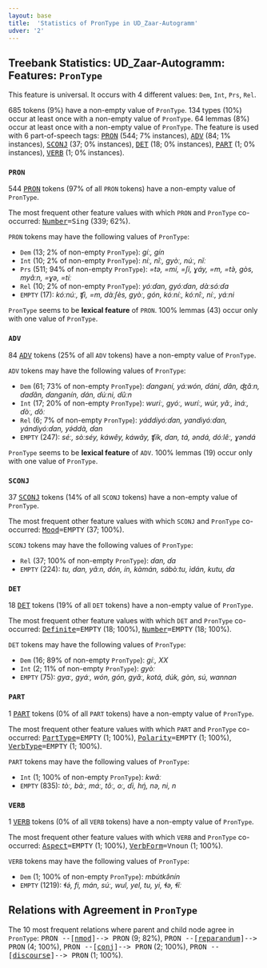 ```yaml
---
layout: base
title:  'Statistics of PronType in UD_Zaar-Autogramm'
udver: '2'
---
```


## Treebank Statistics: UD_Zaar-Autogramm: Features: `PronType`

This feature is universal.
It occurs with 4 different values: `Dem`, `Int`, `Prs`, `Rel`.

685 tokens (9%) have a non-empty value of `PronType`.
134 types (10%) occur at least once with a non-empty value of `PronType`.
64 lemmas (8%) occur at least once with a non-empty value of `PronType`.
The feature is used with 6 part-of-speech tags: <tt><a href="say_autogramm-pos-PRON.html">PRON</a></tt> (544; 7% instances), <tt><a href="say_autogramm-pos-ADV.html">ADV</a></tt> (84; 1% instances), <tt><a href="say_autogramm-pos-SCONJ.html">SCONJ</a></tt> (37; 0% instances), <tt><a href="say_autogramm-pos-DET.html">DET</a></tt> (18; 0% instances), <tt><a href="say_autogramm-pos-PART.html">PART</a></tt> (1; 0% instances), <tt><a href="say_autogramm-pos-VERB.html">VERB</a></tt> (1; 0% instances).

### `PRON`

544 <tt><a href="say_autogramm-pos-PRON.html">PRON</a></tt> tokens (97% of all `PRON` tokens) have a non-empty value of `PronType`.

The most frequent other feature values with which `PRON` and `PronType` co-occurred: <tt><a href="say_autogramm-feat-Number.html">Number</a></tt><tt>=Sing</tt> (339; 62%).

`PRON` tokens may have the following values of `PronType`:

* `Dem` (13; 2% of non-empty `PronType`): <em>gíː, gín</em>
* `Int` (10; 2% of non-empty `PronType`): <em>níː, nîː, gyòː, núː, nǐː</em>
* `Prs` (511; 94% of non-empty `PronType`): <em>=tə, =mí, =ʃí, ɣáy, =m, =tə̀, gòs, myâːn, =ɣə, =tíː</em>
* `Rel` (10; 2% of non-empty `PronType`): <em>yóːɗan, gyóːɗan, dàːsóːɗa</em>
* `EMPTY` (17): <em>kóːnúː, ʧì, =m, dàːʃès, gyòː, gón, kóːníː, kóːnîː, níː, yáːni</em>

`PronType` seems to be **lexical feature** of `PRON`. 100% lemmas (43) occur only with one value of `PronType`.

### `ADV`

84 <tt><a href="say_autogramm-pos-ADV.html">ADV</a></tt> tokens (25% of all `ADV` tokens) have a non-empty value of `PronType`.

`ADV` tokens may have the following values of `PronType`:

* `Dem` (61; 73% of non-empty `PronType`): <em>ɗangəní, yáːwón, ɗáni, ɗân, ʤǎːn, ɗaɗân, ɗangənín, ɗán, ɗúːni, ɗûːn</em>
* `Int` (17; 20% of non-empty `PronType`): <em>wuriː, gyóː, wuríː, wúr, yǎː, ìnáː, ɗòː, ɗôː</em>
* `Rel` (6; 7% of non-empty `PronType`): <em>yáddiyóːɗan, yandìyóːɗan, yándiyóːɗan, yə́ddà, ɗan</em>
* `EMPTY` (247): <em>séː, sòːséy, káwêy, káwây, ʧík, ɗan, tá, əndá, dóːlêː, ɣəndá</em>

`PronType` seems to be **lexical feature** of `ADV`. 100% lemmas (19) occur only with one value of `PronType`.

### `SCONJ`

37 <tt><a href="say_autogramm-pos-SCONJ.html">SCONJ</a></tt> tokens (14% of all `SCONJ` tokens) have a non-empty value of `PronType`.

The most frequent other feature values with which `SCONJ` and `PronType` co-occurred: <tt><a href="say_autogramm-feat-Mood.html">Mood</a></tt><tt>=EMPTY</tt> (37; 100%).

`SCONJ` tokens may have the following values of `PronType`:

* `Rel` (37; 100% of non-empty `PronType`): <em>ɗan, ɗa</em>
* `EMPTY` (224): <em>tu, ɗan, yâːn, dón, ín, kàmán, sábòːtu, ìdán, kutu, ɗa</em>

### `DET`

18 <tt><a href="say_autogramm-pos-DET.html">DET</a></tt> tokens (19% of all `DET` tokens) have a non-empty value of `PronType`.

The most frequent other feature values with which `DET` and `PronType` co-occurred: <tt><a href="say_autogramm-feat-Definite.html">Definite</a></tt><tt>=EMPTY</tt> (18; 100%), <tt><a href="say_autogramm-feat-Number.html">Number</a></tt><tt>=EMPTY</tt> (18; 100%).

`DET` tokens may have the following values of `PronType`:

* `Dem` (16; 89% of non-empty `PronType`): <em>gíː, XX</em>
* `Int` (2; 11% of non-empty `PronType`): <em>gyòː</em>
* `EMPTY` (75): <em>gyaː, gyáː, wón, gón, gyǎː, kotá, dúk, gòn, sú, wannan</em>

### `PART`

1 <tt><a href="say_autogramm-pos-PART.html">PART</a></tt> tokens (0% of all `PART` tokens) have a non-empty value of `PronType`.

The most frequent other feature values with which `PART` and `PronType` co-occurred: <tt><a href="say_autogramm-feat-PartType.html">PartType</a></tt><tt>=EMPTY</tt> (1; 100%), <tt><a href="say_autogramm-feat-Polarity.html">Polarity</a></tt><tt>=EMPTY</tt> (1; 100%), <tt><a href="say_autogramm-feat-VerbType.html">VerbType</a></tt><tt>=EMPTY</tt> (1; 100%).

`PART` tokens may have the following values of `PronType`:

* `Int` (1; 100% of non-empty `PronType`): <em>kwǎː</em>
* `EMPTY` (835): <em>tòː, bàː, máː, tôː, oː, ɗi, hŋ́, nə, ni, n</em>

### `VERB`

1 <tt><a href="say_autogramm-pos-VERB.html">VERB</a></tt> tokens (0% of all `VERB` tokens) have a non-empty value of `PronType`.

The most frequent other feature values with which `VERB` and `PronType` co-occurred: <tt><a href="say_autogramm-feat-Aspect.html">Aspect</a></tt><tt>=EMPTY</tt> (1; 100%), <tt><a href="say_autogramm-feat-VerbForm.html">VerbForm</a></tt><tt>=Vnoun</tt> (1; 100%).

`VERB` tokens may have the following values of `PronType`:

* `Dem` (1; 100% of non-empty `PronType`): <em>mbútkə̂nín</em>
* `EMPTY` (1219): <em>ɬə́, fi, mán, súː, wul, yel, tu, yi, ɬə, ɬǐː</em>

## Relations with Agreement in `PronType`

The 10 most frequent relations where parent and child node agree in `PronType`:
<tt>PRON --[<tt><a href="say_autogramm-dep-nmod.html">nmod</a></tt>]--> PRON</tt> (9; 82%),
<tt>PRON --[<tt><a href="say_autogramm-dep-reparandum.html">reparandum</a></tt>]--> PRON</tt> (4; 100%),
<tt>PRON --[<tt><a href="say_autogramm-dep-conj.html">conj</a></tt>]--> PRON</tt> (2; 100%),
<tt>PRON --[<tt><a href="say_autogramm-dep-discourse.html">discourse</a></tt>]--> PRON</tt> (1; 100%).

